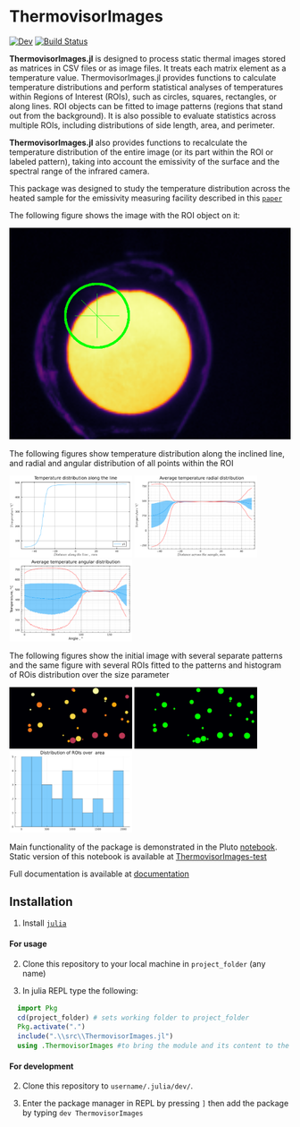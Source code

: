 # ThermovisorImages
[![Dev](https://img.shields.io/badge/docs-dev-blue.svg)](https://manarom.github.io/ThermovisorData.jl)
[![Build Status](https://github.com/Manarom/ThermovisorData.jl/actions/workflows/CI.yml/badge.svg?branch=master)](https://github.com/Manarom/ThermovisorData.jl/actions/workflows/CI.yml?query=branch%3Amaster)



**ThermovisorImages.jl** is designed to process static thermal images stored as matrices in CSV files or as image files. It treats each matrix element as a temperature value. ThermovisorImages.jl provides functions to calculate temperature distributions and perform statistical analyses of temperatures within Regions of Interest (ROIs), such as circles, squares, rectangles, or along lines. ROI objects can be fitted to image patterns (regions that stand out from the background). It is also possible to evaluate statistics across multiple ROIs, including distributions of side length, area, and perimeter.

**ThermovisorImages.jl** also provides functions to recalculate the temperature distribution of the entire image (or its part within the ROI or labeled pattern), taking into account the emissivity of the surface and the spectral range of the infrared camera.

This package was designed to study the temperature distribution across the heated sample for the emissivity measuring facility described in this [`paper`](https://link.springer.com/article/10.1007/s00340-024-08331-9)

The following figure shows the image with the ROI object on it:
<p float="left">
  <img src="./assets/filtered_image_with_marker.png" /> 
</p>

The following figures show temperature distribution along the inclined line, and radial and angular distribution of all points within the ROI
<p float="left">
  <img src="./assets/line_distrib.png" width="220"/>
  <img src="./assets/radial_distrib.png" width="220"/>
  <img src="./assets/angular_distrib.png"  width="220"/> 
</p>
The following figures show the initial image with several separate patterns and the same figure with several ROIs fitted to the patterns and histogram of ROis distribution over the size parameter
<p float="left">
  <img src="./assets/multiple_patterns_initial.png" width="220"/>
  <img src="./assets/multiple_patterns_fitted.png" width="220"/> 
  <img src="./assets/multiple_patterns_hist.png" width="220"/> 
</p>

 Main functionality of the package is demonstrated in the Pluto [notebook](https://github.com/Manarom/ThermovisorImages.jl/blob/main/notebooks). Static version of this notebook is available at [ThermovisorImages-test](https://manarom.github.io/ThermovisorImages.jl/ThermovisorImages-test.html)

  Full documentation is available at  [documentation](https://manarom.github.io/ThermovisorImages.jl/)

## Installation

1) Install [`julia`](https://julialang.org/install/)

#### For usage

2) Clone this repository to your local machine in `project_folder` (any name)

3) In julia REPL type the following:

```julia
  import Pkg
  cd(project_folder) # sets working folder to project_folder
  Pkg.activate(".")
  include(".\\src\\ThermovisorImages.jl")
  using .ThermovisorImages #to bring the module and its content to the corresponding namespace
```

#### For development

2) Clone this repository to `username/.julia/dev/`.

3) Enter the package manager in REPL by pressing `]`  then add the package by typing `dev ThermovisorImages`
